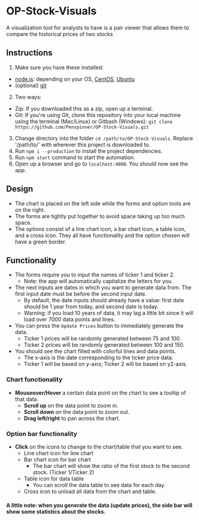 # OP-Stock-Visuals
A visualization tool for analysts to have is a pair viewer that allows them to compare the historical prices of two stocks

## Instructions
1. Make sure you have these installed: 
  * [node.js](https://nodejs.org): depending on your OS, [CentOS](https://nodejs.org/en/download/package-manager/#enterprise-linux-and-fedora), [Ubuntu](https://nodejs.org/en/download/package-manager/#debian-and-ubuntu-based-linux-distributions)
  * (optional) [git](https://git-scm.com)
2. Two ways:
  * Zip: If you downloaded this as a zip, open up a terminal.
  * Git: If you're using Git, clone this repository into your local machine using the terminal (Mac/Linux) or Gitbash (Windows): `git clone https://github.com/Penspinner/OP-Stock-Visuals.git`
3. Change directory into the folder `cd /path/to/OP-Stock-Visuals`. Replace '/path/to/' with wherever this project is downloaded to.
4. Run `npm i --production` to install the project dependencies.
5. Run `npm start` command to start the automation.
6. Open up a browser and go to `localhost:4000`. You should now see the app.

## Design
* The chart is placed on the left side while the forms and option tools are on the right.
* The forms are tightly put together to avoid space taking up too much space.
* The options consist of a line chart icon, a bar chart icon, a table icon, and a cross icon. They all have functionality and the option chosen will have a green border.

## Functionality
* The forms require you to input the names of ticker 1 and ticker 2.
  * Note: the app will automatically capitalize the letters for you.
* The next inputs are dates in which you want to generate data from. The first input date must be before the second input date.
  * By default, the date inputs should already have a value: first date should be 1 year from today, and second date is today.
  * Warning: if you load 10 years of data, it may lag a little bit since it will load over 7000 data points and lines.
* You can press the `Update Prices` button to immediately generate the data.
  * Ticker 1 prices will be randomly generated between 75 and 100.
  * Ticker 2 prices will be randomly generated between 100 and 150.
* You should see the chart filled with colorful lines and data points.
  * The x-axis is the date corresponding to the ticker price data.
  * Ticker 1 will be based on y-axis; Ticker 2 will be based on y2-axis.

### Chart functionality
* **Mouseover/Hover** a certain data point on the chart to see a tooltip of that data.
  * **Scroll up** on the data point to zoom in.
  * **Scroll down** on the data point to zoom out.
  * **Drag left/right** to pan across the chart.

### Option bar functionality
* **Click** on the icons to change to the chart/table that you want to see.
  * Line chart icon for line chart
  * Bar chart icon for bar chart
    * The bar chart will show the ratio of the first stock to the second stock. (Ticker 1/Ticker 2)
  * Table icon for data table
    * You can scroll the data table to see data for each day.
  * Cross icon to unload all data from the chart and table.

#### A little note: when you generate the data (update prices), the side bar will show some statistics about the stocks.
